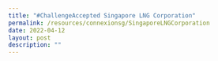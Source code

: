 ```yaml
---
title: "#ChallengeAccepted Singapore LNG Corporation"
permalink: /resources/connexionsg/SingaporeLNGCorporation
date: 2022-04-12
layout: post
description: ""
---
```


